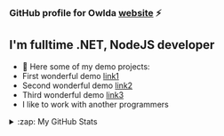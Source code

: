 ### GitHub profile for Owlda [website] ⚡

## I'm fulltime .NET, NodeJS developer

- 🌱 Here some of my demo projects:
-  First wonderful demo [link1]
-  Second wonderful demo [link2]
-  Third wonderful demo [link3]
-  I like to work with another programmers

<details>
  <summary>:zap: My GitHub Stats</summary>  
  <img align="left" alt="Owl's GitHub Stats" src="https://github-readme-stats.codestackr.vercel.app/api?username=owlda&show_icons=true&hide_border=true" />
</details>

[website]: https://owldaproject.azurewebsites.net
[linkedin]: https://www.linkedin.com/in/denis-andrien-96049389
[link1]: https://owldaproject.azurewebsites.net/pizzaprod
[link2]: https://owldaproject.azurewebsites.net/showwpfform
[link3]: https://owldaproject.azurewebsites.net/payment